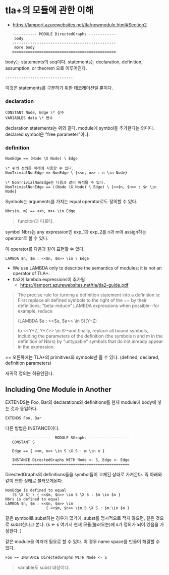 # tla+의 모듈에 관한 이해
- https://lamport.azurewebsites.net/tla/newmodule.html#Section2


```tla
   ----------- MODULE DirectedGraphs ------------
    body                       
   ----------------------------------------------
    more body
   ==============================================
```

body는 statements의 seq이다. 
statements는  declaration, definition, assumption, or theorem 으로 이루어진다.

```
------------------------------
```
이것은 statements를 구분하기 위한 데코레이션일 뿐이다.

### declaration

```tla
CONSTANT Node, Edge \* 상수 
VARIABLES data \* 변수
```

declaration statements는 위와 같다.
module에 symbol을 추가한다는 의미다. 
declared symbol은 "free parameter"이다. 

### definition

```
NonEdge == (Node \X Node) \ Edge

\* 위의 정의를 아래에 사용할 수 있다.
NonTrivialNonEdge == NonEdge \ {<<n, n>> : n \in Node}

\* NonTrivialNonEdge는 다음과 같이 해석될 수 있다.
NonTrivialNonEdge == ((Node \X Node) \ Edge) \ {<<$n, $n>> : $n \in Node}

```

Symbols는 arguments를 가지는 equal operator로도 정의할 수 있다. 

```
Nbrs(n, m) == <<n, m>> \in Edge
```

> funciton과 다르다.

symbol Nbrs는 any expression인 exp_1과 exp_2를 n과 m에 assign하는 operator로 볼 수 있다.  

이 operator를 다음과 같이 표현할 수 있다.
```
LAMBDA $n, $m : <<$n, $m>> \in \ Edge
```

- We use LAMBDA only to describe the semantics of modules; it is not an operator of TLA+. 
- tla2에 lambda expressions이 추가됨
  - https://lamport.azurewebsites.net/tla/tla2-guide.pdf

> The precise rule for turning a definition statement into a definition is: First replace all defined symbols to the right of the == by their definitions; "beta-reduce" LAMBDA expressions when possible--for example, reduce 
>
>  (LAMBDA \$a : <<\$a, $a>> \in S)(Y+Z)
> 
> to <<Y+Z, Y+Z>> \in S--and finally, replace all bound symbols, including the parameters of the definition (the symbols n and m in the definition of Nbrs) by "untypable" symbols that do not already appear in the expression.

== 오른쪽에는 TLA+의 primitives와 symbols만 올 수 있다. (defined, declared, definition parameters)

재귀적 정의는 허용안된다. 

## Including One Module in Another

EXTENDS는 Foo, Bar의 declarations와 definitions를 현재 module에 body에 넣는 것과 동일하다.
```
EXTENDS Foo, Bar
```

다른 방법은 INSTANCE이다. 

```
   ------------------ MODULE SGraphs ------------------
   CONSTANT S

   Edge == { <<m, n>> \in S \X S : m \in n }

   INSTANCE DirectedGraphs WITH Node <- S, Edge <- Edge
   ====================================================
```

DirectedGraphs의 definitions들을 symbol들이 교체된 상태로 가져온다. 
즉 아래와 같이 변한 상태로 불러오게된다. 

```
NonEdge is defined to equal
   (S \X S) \ { <<$m, $n>> \in S \X S : $m \in $n }
Nbrs is defined to equal
LAMBDA $n, $m : <<$n, $m>> \in 
                  { <<$m, $n>> \in S \X S : $m \in $n }
```

같은 symbol로 subst하는 경우가 많기에, subst를 명시적으로 적지 않으면, 같은 것으로 subst한다고 본다.
(s <- s
여기서 현재 모듈(불러오는)에 s가 정의가 되어 있음을 가정한다. )

같은 module을 여러개 필요로 할 수 있다. 이 경우 name space를 만들어 해결할 수 있다.

```
Foo == INSTANCE DirectedGraphs WITH Node <- S 
```

> variable도 subst 대상이다. 
